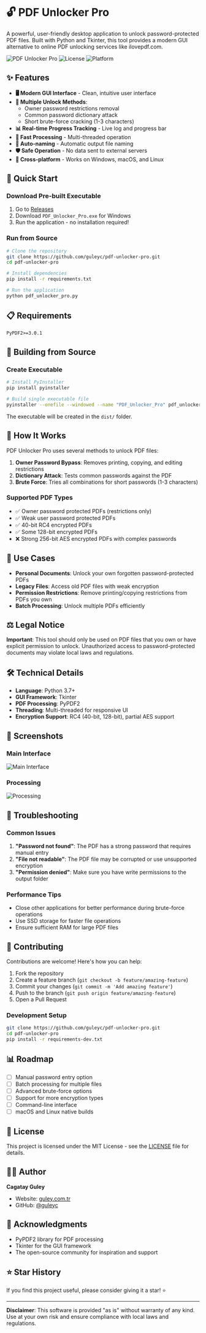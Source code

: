 # 🔓 PDF Unlocker Pro

A powerful, user-friendly desktop application to unlock password-protected PDF files. Built with Python and Tkinter, this tool provides a modern GUI alternative to online PDF unlocking services like ilovepdf.com.

![PDF Unlocker Pro](https://img.shields.io/badge/Python-3.7+-blue.svg)
![License](https://img.shields.io/badge/License-MIT-green.svg)
![Platform](https://img.shields.io/badge/Platform-Windows%20%7C%20macOS%20%7C%20Linux-lightgrey.svg)

## ✨ Features

- **🖥️ Modern GUI Interface** - Clean, intuitive user interface
- **🔐 Multiple Unlock Methods**:
  - Owner password restrictions removal
  - Common password dictionary attack
  - Short brute-force cracking (1-3 characters)
- **📊 Real-time Progress Tracking** - Live log and progress bar
- **🚀 Fast Processing** - Multi-threaded operation
- **💾 Auto-naming** - Automatic output file naming
- **🛡️ Safe Operation** - No data sent to external servers
- **📱 Cross-platform** - Works on Windows, macOS, and Linux

## 🚀 Quick Start

### Download Pre-built Executable
1. Go to [Releases](https://github.com/guleyc/pdf-unlocker-pro/releases)
2. Download `PDF_Unlocker_Pro.exe` for Windows
3. Run the application - no installation required!

### Run from Source
```bash
# Clone the repository
git clone https://github.com/guleyc/pdf-unlocker-pro.git
cd pdf-unlocker-pro

# Install dependencies
pip install -r requirements.txt

# Run the application
python pdf_unlocker_pro.py
```

## 📋 Requirements

```txt
PyPDF2>=3.0.1
```

## 🔧 Building from Source

### Create Executable
```bash
# Install PyInstaller
pip install pyinstaller

# Build single executable file
pyinstaller --onefile --windowed --name "PDF_Unlocker_Pro" pdf_unlocker_pro.py
```

The executable will be created in the `dist/` folder.

## 📖 How It Works

PDF Unlocker Pro uses several methods to unlock PDF files:

1. **Owner Password Bypass**: Removes printing, copying, and editing restrictions
2. **Dictionary Attack**: Tests common passwords against the PDF
3. **Brute Force**: Tries all combinations for short passwords (1-3 characters)

### Supported PDF Types
- ✅ Owner password protected PDFs (restrictions only)
- ✅ Weak user password protected PDFs
- ✅ 40-bit RC4 encrypted PDFs
- ✅ Some 128-bit encrypted PDFs
- ❌ Strong 256-bit AES encrypted PDFs with complex passwords

## 🎯 Use Cases

- **Personal Documents**: Unlock your own forgotten password-protected PDFs
- **Legacy Files**: Access old PDF files with weak encryption
- **Permission Restrictions**: Remove printing/copying restrictions from PDFs you own
- **Batch Processing**: Unlock multiple PDFs efficiently

## ⚖️ Legal Notice

**Important**: This tool should only be used on PDF files that you own or have explicit permission to unlock. Unauthorized access to password-protected documents may violate local laws and regulations.

## 🛠️ Technical Details

- **Language**: Python 3.7+
- **GUI Framework**: Tkinter
- **PDF Processing**: PyPDF2
- **Threading**: Multi-threaded for responsive UI
- **Encryption Support**: RC4 (40-bit, 128-bit), partial AES support

## 📸 Screenshots

### Main Interface
![Main Interface](screenshots/main_interface.png)

### Processing
![Processing](screenshots/processing.png)

## 🐛 Troubleshooting

### Common Issues
1. **"Password not found"**: The PDF has a strong password that requires manual entry
2. **"File not readable"**: The PDF file may be corrupted or use unsupported encryption
3. **"Permission denied"**: Make sure you have write permissions to the output folder

### Performance Tips
- Close other applications for better performance during brute-force operations
- Use SSD storage for faster file operations
- Ensure sufficient RAM for large PDF files

## 🤝 Contributing

Contributions are welcome! Here's how you can help:

1. Fork the repository
2. Create a feature branch (`git checkout -b feature/amazing-feature`)
3. Commit your changes (`git commit -m 'Add amazing feature'`)
4. Push to the branch (`git push origin feature/amazing-feature`)
5. Open a Pull Request

### Development Setup
```bash
git clone https://github.com/guleyc/pdf-unlocker-pro.git
cd pdf-unlocker-pro
pip install -r requirements-dev.txt
```

## 📊 Roadmap

- [ ] Manual password entry option
- [ ] Batch processing for multiple files
- [ ] Advanced brute-force options
- [ ] Support for more encryption types
- [ ] Command-line interface
- [ ] macOS and Linux native builds

## 📄 License

This project is licensed under the MIT License - see the [LICENSE](LICENSE) file for details.

## 👨‍💻 Author

**Cagatay Guley**
- Website: [guley.com.tr](https://guley.com.tr)
- GitHub: [@guleyc](https://github.com/guleyc)

## 🙏 Acknowledgments

- PyPDF2 library for PDF processing
- Tkinter for the GUI framework
- The open-source community for inspiration and support

## ⭐ Star History

If you find this project useful, please consider giving it a star! ⭐

---

**Disclaimer**: This software is provided "as is" without warranty of any kind. Use at your own risk and ensure compliance with local laws and regulations.